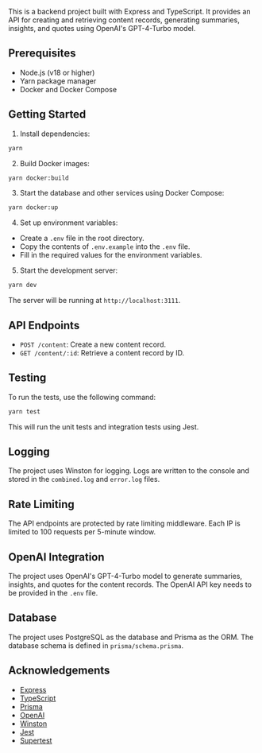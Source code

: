 This is a backend project built with Express and TypeScript. It provides an API for creating and retrieving content records, generating summaries, insights, and quotes using OpenAI's GPT-4-Turbo model.

## Prerequisites

-   Node.js (v18 or higher)
-   Yarn package manager
-   Docker and Docker Compose

## Getting Started

1. Install dependencies:

```bash
yarn
```

2. Build Docker images:

```bash
yarn docker:build
```

3. Start the database and other services using Docker Compose:

```bash
yarn docker:up
```

4. Set up environment variables:

-   Create a `.env` file in the root directory.
-   Copy the contents of `.env.example` into the `.env` file.
-   Fill in the required values for the environment variables.

5. Start the development server:

```bash
yarn dev
```

The server will be running at `http://localhost:3111`.

## API Endpoints

-   `POST /content`: Create a new content record.
-   `GET /content/:id`: Retrieve a content record by ID.

## Testing

To run the tests, use the following command:

```bash
yarn test
```

This will run the unit tests and integration tests using Jest.

## Logging

The project uses Winston for logging. Logs are written to the console and stored in the `combined.log` and `error.log` files.

## Rate Limiting

The API endpoints are protected by rate limiting middleware. Each IP is limited to 100 requests per 5-minute window.

## OpenAI Integration

The project uses OpenAI's GPT-4-Turbo model to generate summaries, insights, and quotes for the content records. The OpenAI API key needs to be provided in the `.env` file.

## Database

The project uses PostgreSQL as the database and Prisma as the ORM. The database schema is defined in `prisma/schema.prisma`.

## Acknowledgements

-   [Express](https://expressjs.com/)
-   [TypeScript](https://www.typescriptlang.org/)
-   [Prisma](https://www.prisma.io/)
-   [OpenAI](https://www.openai.com/)
-   [Winston](https://github.com/winstonjs/winston)
-   [Jest](https://jestjs.io/)
-   [Supertest](https://github.com/visionmedia/supertest)
